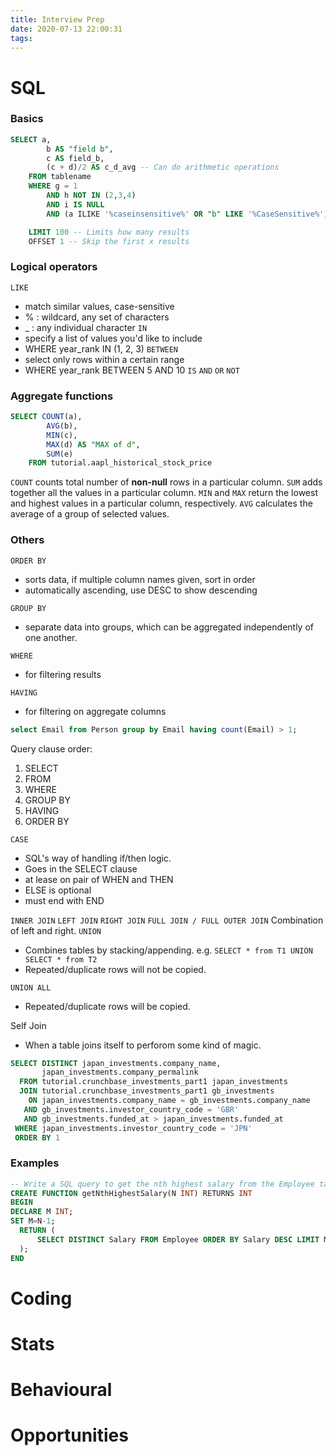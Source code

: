```yaml
---
title: Interview Prep
date: 2020-07-13 22:00:31
tags:
---
```


# SQL

### Basics
```sql
SELECT a,
        b AS "field b",
        c AS field_b,
        (c + d)/2 AS c_d_avg -- Can do arithmetic operations
    FROM tablename
    WHERE g = 1  
        AND h NOT IN (2,3,4)
        AND i IS NULL
        AND (a ILIKE '%caseinsensitive%' OR "b" LIKE '%CaseSensitive%')

    LIMIT 100 -- Limits how many results
    OFFSET 1 -- Skip the first x results
```

### Logical operators
`LIKE`
- match similar values, case-sensitive
- % : wildcard, any set of characters
- _ : any individual character
`IN` 
- specify a list of values you'd like to include
- WHERE year_rank IN (1, 2, 3)
`BETWEEN`
- select only rows within a certain range
- WHERE year_rank BETWEEN 5 AND 10
`IS`
`AND`
`OR`
`NOT`

### Aggregate functions

```sql
SELECT COUNT(a),
        AVG(b),
        MIN(c),
        MAX(d) AS "MAX of d",
        SUM(e)
    FROM tutorial.aapl_historical_stock_price
```
`COUNT` counts total number of **non-null** rows in a particular column.
`SUM` adds together all the values in a particular column.
`MIN` and `MAX` return the lowest and highest values in a particular column, respectively.
`AVG` calculates the average of a group of selected values.

### Others
`ORDER BY`
- sorts data, if multiple column names given, sort in order
- automatically ascending, use DESC to show descending

`GROUP BY` 
- separate data into groups, which can be aggregated independently of one another.

`WHERE`
- for filtering results

`HAVING`
- for filtering on aggregate columns
```sql 
select Email from Person group by Email having count(Email) > 1;
```

Query clause order:
1. SELECT
2. FROM
3. WHERE
4. GROUP BY
5. HAVING
6. ORDER BY

`CASE`
- SQL's way of handling if/then logic.
- Goes in the SELECT clause
- at lease on pair of WHEN and THEN
- ELSE is optional
- must end with END


`INNER JOIN`
`LEFT JOIN`
`RIGHT JOIN`
`FULL JOIN / FULL OUTER JOIN` Combination of left and right.
`UNION`
- Combines tables by stacking/appending. e.g. `SELECT * from T1 UNION SELECT * from T2`
- Repeated/duplicate rows will not be copied. 

`UNION ALL` 
- Repeated/duplicate rows will be copied. 


Self Join
- When a table joins itself to perforom some kind of magic.
```sql
SELECT DISTINCT japan_investments.company_name,
       japan_investments.company_permalink
  FROM tutorial.crunchbase_investments_part1 japan_investments
  JOIN tutorial.crunchbase_investments_part1 gb_investments
    ON japan_investments.company_name = gb_investments.company_name
   AND gb_investments.investor_country_code = 'GBR'
   AND gb_investments.funded_at > japan_investments.funded_at
 WHERE japan_investments.investor_country_code = 'JPN'
 ORDER BY 1
```
### Examples

```sql
-- Write a SQL query to get the nth highest salary from the Employee table.
CREATE FUNCTION getNthHighestSalary(N INT) RETURNS INT
BEGIN
DECLARE M INT;
SET M=N-1;
  RETURN (
      SELECT DISTINCT Salary FROM Employee ORDER BY Salary DESC LIMIT M, 1
  );
END
```
# Coding

# Stats

# Behavioural

# Opportunities
